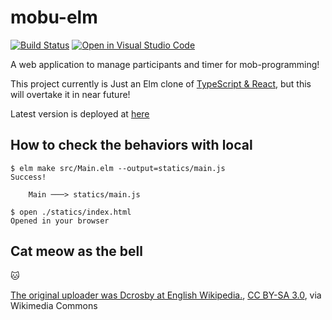 # mobu-elm

[![Build Status](https://github.com/kachick/mobu-elm/actions/workflows/test_and_deploy.yml/badge.svg?branch=main)](https://github.com/kachick/mobu-elm/actions/workflows/test_and_deploy.yml/?branch=main)
[![Open in Visual Studio Code](https://open.vscode.dev/badges/open-in-vscode.svg)](https://open.vscode.dev/kachick/mobu-elm)

A web application to manage participants and timer for mob-programming!

This project currently is Just an Elm clone of [TypeScript & React](https://github.com/mobu-of-the-world/mobu), but this will overtake it in near future!

Latest version is deployed at [here](https://kachick.github.io/latest/mobu-elm/)

## How to check the behaviors with local

```console
$ elm make src/Main.elm --output=statics/main.js
Success!

    Main ───> statics/main.js

$ open ./statics/index.html
Opened in your browser
```

## Cat meow as the bell

:cat:

<a href="https://commons.wikimedia.org/wiki/File:Meow.ogg">The original uploader was Dcrosby at English Wikipedia.</a>, <a href="http://creativecommons.org/licenses/by-sa/3.0/">CC BY-SA 3.0</a>, via Wikimedia Commons
